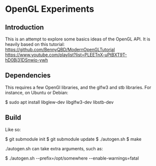 # OpenGL Experiments

## Introduction

This is an attempt to explore some basics ideas of the OpenGL API.
It is heavily based on this tutorial:
https://github.com/BennyQBD/ModernOpenGLTutorial
https://www.youtube.com/playlist?list=PLEETnX-uPtBXT9T-hD0Bj31DSnwio-ywh

## Dependencies

This requires a few OpenGl libraries, and the glfw3 and stb libraries.
For instance, on Ubuntu or Debian:

$ sudo apt install libglew-dev libglfw3-dev libstb-dev

## Build

Like so:

$ git submodule init
$ git submodule update
$ ./autogen.sh
$ make

./autogen.sh can take extra arguments, such as:

$ ./autogen.sh --prefix=/opt/somewhere --enable-warnings=fatal



